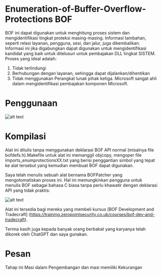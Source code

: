 # Enumeration-of-Buffer-Overflow-Protections BOF

BOF ini dapat digunakan untuk menghitung proses sistem dan mengidentifikasi tingkat proteksi masing-masing. Informasi tambahan, seperti relasi layanan, pengguna, sesi, dan jalur, juga dikembalikan. Informasi ini jika digabungkan dapat digunakan untuk mengidentifikasi kandidat yang baik untuk ditelusuri untuk pembajakan DLL tingkat SISTEM. Proses yang ideal adalah:

1. Tidak terlindungi
2. Berhubungan dengan layanan, sehingga dapat dijalankan/dihentikan
3. Tidak menggunakan Perangkat lunak pihak ketiga. Microsoft sangat ahli dalam mengidentifikasi pembajakan komponen Microsoft. 

# Penggunaan
![alt text](img/enumprotections.PNG)

# Kompilasi
Alat ini ditulis tanpa menggunakan deklarasi BOF API normal (misalnya file bofdefs.h).Makefile untuk alat ini memanggil objcopy, mengoper file imports_enumprotectionsXX.txt yang berisi penggantian simbol yang tepat ke alat tersebut yang kemudian membuat BOF dapat digunakan. 

Saya telah menulis sebuah alat bernama BOFPatcher yang mengotomatiskan proses ini. Hal ini memungkinkan pengguna untuk menulis BOF sebagai bahasa C biasa tanpa perlu khawatir dengan deklarasi API yang tidak praktis:

![alt text](img/bofpatcher.PNG)

Alat ini tersedia bagi mereka yang membeli kursus [BOF Development and Tradecraft] (https://training.zeropointsecurity.co.uk/courses/bof-dev-and-tradecraft). 

Terima kasih juga kepada banyak orang berbakat yang karyanya telah dikorek oleh ChatGPT dan saya gunakan.

# Pesan
 Tahap ini Masi dalam Pengembangan dan masi memiliki Kekurangan
